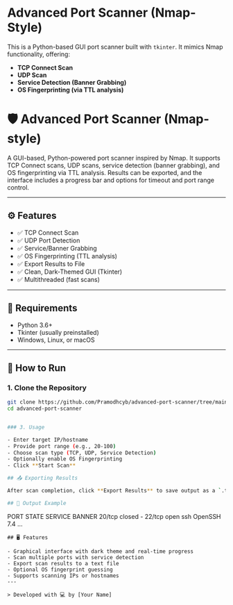 
# Advanced Port Scanner (Nmap-Style)

This is a Python-based GUI port scanner built with `tkinter`. It mimics Nmap functionality, offering:

- **TCP Connect Scan**
- **UDP Scan**
- **Service Detection (Banner Grabbing)**
- **OS Fingerprinting (via TTL analysis)**



# 🛡️ Advanced Port Scanner (Nmap-style)

A GUI-based, Python-powered port scanner inspired by Nmap. It supports TCP Connect scans, UDP scans, service detection (banner grabbing), and OS fingerprinting via TTL analysis. Results can be exported, and the interface includes a progress bar and options for timeout and port range control.

---

## ⚙️ Features

- ✅ TCP Connect Scan
- ✅ UDP Port Detection
- ✅ Service/Banner Grabbing
- ✅ OS Fingerprinting (TTL analysis)
- ✅ Export Results to File
- ✅ Clean, Dark-Themed GUI (Tkinter)
- ✅ Multithreaded (fast scans)

---

## 🧰 Requirements

- Python 3.6+
- Tkinter (usually preinstalled)
- Windows, Linux, or macOS

---

## 🏃 How to Run

### 1. Clone the Repository

```bash
git clone https://github.com/Pramodhcyb/advanced-port-scanner/tree/main
cd advanced-port-scanner


### 3. Usage

- Enter target IP/hostname
- Provide port range (e.g., 20-100)
- Choose scan type (TCP, UDP, Service Detection)
- Optionally enable OS Fingerprinting
- Click **Start Scan**

## 📤 Exporting Results

After scan completion, click **Export Results** to save output as a `.txt` file.

## 📁 Output Example

```
PORT     STATE    SERVICE         BANNER
20/tcp   closed   -
22/tcp   open     ssh             OpenSSH 7.4
...
```
## 🖥 Features

- Graphical interface with dark theme and real-time progress
- Scan multiple ports with service detection
- Export scan results to a text file
- Optional OS fingerprint guessing
- Supports scanning IPs or hostnames
---

> Developed with 💻 by [Your Name]

